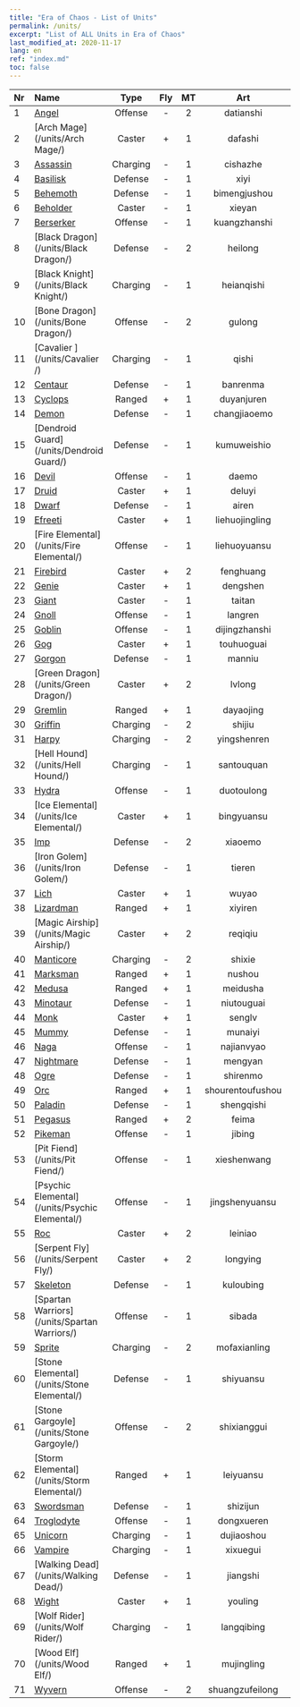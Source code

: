 ```yaml
---
title: "Era of Chaos - List of Units"
permalink: /units/
excerpt: "List of ALL Units in Era of Chaos"
last_modified_at: 2020-11-17
lang: en
ref: "index.md"
toc: false
---
```

  | Nr |      Name      |   Type   |   Fly |    MT     |      Art      |  class  |    s   |   label   |    HP     |
  |:---|:---------------|:--------:|:-----:|:---------:|:-------------:|:-------:|:------:|:---------:|:----------|
  | 1 | [Angel](/units/Angel/) | Offense | - | 2 | datianshi | 1 |   |  3(2) |  5431  |
  | 2 | [Arch Mage](/units/Arch Mage/) | Caster | + | 1 | dafashi | 5 |  1 |  2(6) |  1324  |
  | 3 | [Assassin](/units/Assassin/) | Charging | - | 1 | cishazhe | 3 |  1 |  3() |  2119  |
  | 4 | [Basilisk](/units/Basilisk/) | Defense | - | 1 | xiyi | 2 |  3 |  2() |  2859  |
  | 5 | [Behemoth](/units/Behemoth/) | Defense | - | 1 | bimengjushou | 2 |  4 |  3(5) |  10182  |
  | 6 | [Beholder](/units/Beholder/) | Caster | - | 1 | xieyan | 5 |  2 |  1(7) |  744  |
  | 7 | [Berserker](/units/Berserker/) | Offense | - | 1 | kuangzhanshi | 1 |  2 |  3(5) |  5317  |
  | 8 | [Black Dragon](/units/Black Dragon/) | Defense | - | 2 | heilong | 2 |  4 |  3(7) |  8712  |
  | 9 | [Black Knight](/units/Black Knight/) | Charging | - | 1 | heianqishi | 3 |  2 |  2(10) |  910  |
  | 10 | [Bone Dragon](/units/Bone Dragon/) | Offense | - | 2 | gulong | 1 |  4 |  3(1) |  5770  |
  | 11 | [Cavalier ](/units/Cavalier /) | Charging | - | 1 | qishi | 3 |  2 |  2(2) |  811  |
  | 12 | [Centaur](/units/Centaur/) | Defense | - | 1 | banrenma | 2 |  1 |  1(3) |  2691  |
  | 13 | [Cyclops](/units/Cyclops/) | Ranged | + | 1 | duyanjuren | 4 |  4 |  2(5) |  5091  |
  | 14 | [Demon](/units/Demon/) | Defense | - | 1 | changjiaoemo | 2 |  51 |  2() |  2489  |
  | 15 | [Dendroid Guard](/units/Dendroid Guard/) | Defense | - | 1 | kumuweishio | 2 |  4 |  2(3) |  10182  |
  | 16 | [Devil](/units/Devil/) | Offense | - | 1 | daemo | 1 |   |  3(4) |  5431  |
  | 17 | [Druid](/units/Druid/) | Caster | + | 1 | deluyi | 5 |  1 |  1(3) |  844  |
  | 18 | [Dwarf](/units/Dwarf/) | Defense | - | 1 | airen | 2 |  1 |  1(3) |  1324  |
  | 19 | [Efreeti](/units/Efreeti/) | Caster | + | 1 | liehuojingling | 5 |  51 |  2() |  1446  |
  | 20 | [Fire Elemental](/units/Fire Elemental/) | Offense | - | 1 | liehuoyuansu | 1 |  2 |  2(11) |  1682  |
  | 21 | [Firebird](/units/Firebird/) | Caster | + | 2 | fenghuang | 5 |  4 |  2(11) |  4525  |
  | 22 | [Genie](/units/Genie/) | Caster | + | 1 | dengshen | 5 |  2 |  2(6) |  662  |
  | 23 | [Giant](/units/Giant/) | Caster | - | 1 | taitan | 5 |  4 |  3(6) |  5431  |
  | 24 | [Gnoll](/units/Gnoll/) | Offense | - | 1 | langren | 1 |  1 |  1() |  761  |
  | 25 | [Goblin](/units/Goblin/) | Offense | - | 1 | dijingzhanshi | 1 |  1 |  1(5) |  761  |
  | 26 | [Gog](/units/Gog/) | Caster | + | 1 | touhuoguai | 5 |  51 |  1() |  629  |
  | 27 | [Gorgon](/units/Gorgon/) | Defense | - | 1 | manniu | 2 |  2 |  3() |  3094  |
  | 28 | [Green Dragon](/units/Green Dragon/) | Caster | + | 2 | lvlong | 5 |  4 |  3(3) |  4525  |
  | 29 | [Gremlin](/units/Gremlin/) | Ranged | + | 1 | dayaojing | 4 |  1 |  1(6) |  645  |
  | 30 | [Griffin](/units/Griffin/) | Charging | - | 2 | shijiu | 3 |  1 |  1(2) |  1850  |
  | 31 | [Harpy](/units/Harpy/) | Charging | - | 2 | yingshenren | 3 |  1 |  1(7) |  860  |
  | 32 | [Hell Hound](/units/Hell Hound/) | Charging | - | 1 | santouquan | 3 |  51 |  1() |  827  |
  | 33 | [Hydra](/units/Hydra/) | Offense | - | 1 | duotoulong | 1 |  4 |  3() |  5770  |
  | 34 | [Ice Elemental](/units/Ice Elemental/) | Caster | + | 1 | bingyuansu | 5 |  1 |  2(11) |  744  |
  | 35 | [Imp](/units/Imp/) | Defense | - | 2 | xiaoemo | 2 |  51 |  1() |  1224  |
  | 36 | [Iron Golem](/units/Iron Golem/) | Defense | - | 1 | tieren | 2 |  2 |  1(6) |  1850  |
  | 37 | [Lich](/units/Lich/) | Caster | + | 1 | wuyao | 5 |  1 |  2(1) |  1581  |
  | 38 | [Lizardman](/units/Lizardman/) | Ranged | + | 1 | xiyiren | 4 |  1 |  2() |  1144  |
  | 39 | [Magic Airship](/units/Magic Airship/) | Caster | + | 2 | reqiqiu | 5 |  1 |  2(3) |  1715  |
  | 40 | [Manticore](/units/Manticore/) | Charging | - | 2 | shixie | 3 |  2 |  2(7) |  1917  |
  | 41 | [Marksman](/units/Marksman/) | Ranged | + | 1 | nushou | 4 |  1 |  1(2) |  438  |
  | 42 | [Medusa](/units/Medusa/) | Ranged | + | 1 | meidusha | 4 |  2 |  2(7) |  1144  |
  | 43 | [Minotaur](/units/Minotaur/) | Defense | - | 1 | niutouguai | 2 |  2 |  2(7) |  2725  |
  | 44 | [Monk](/units/Monk/) | Caster | + | 1 | senglv | 5 |  1 |  2(2) |  662  |
  | 45 | [Mummy](/units/Mummy/) | Defense | - | 1 | munaiyi | 2 |  2 |  2(10) |  2691  |
  | 46 | [Naga](/units/Naga/) | Offense | - | 1 | najianvyao | 1 |  1 |  3(6) |  811  |
  | 47 | [Nightmare](/units/Nightmare/) | Defense | - | 1 | mengyan | 2 |  51 |  2(4) |  2691  |
  | 48 | [Ogre](/units/Ogre/) | Defense | - | 1 | shirenmo | 2 |  2 |  2() |  2523  |
  | 49 | [Orc](/units/Orc/) | Ranged | + | 1 | shourentoufushou | 4 |  1 |  2(5) |  662  |
  | 50 | [Paladin](/units/Paladin/) | Defense | - | 1 | shengqishi | 2 |  2 |  3(2) |  2589  |
  | 51 | [Pegasus](/units/Pegasus/) | Ranged | + | 2 | feima | 4 |  1 |  2(3) |  1144  |
  | 52 | [Pikeman](/units/Pikeman/) | Offense | - | 1 | jibing | 1 |  1 |  1(2) |  645  |
  | 53 | [Pit Fiend](/units/Pit Fiend/) | Offense | - | 1 | xieshenwang | 1 |  51 |  2() |  1850  |
  | 54 | [Psychic Elemental](/units/Psychic Elemental/) | Offense | - | 1 | jingshenyuansu | 1 |  2 |  3(11) |  1749  |
  | 55 | [Roc](/units/Roc/) | Caster | + | 2 | leiniao | 5 |  4 |  2(5) |  4978  |
  | 56 | [Serpent Fly](/units/Serpent Fly/) | Caster | + | 2 | longying | 5 |  1 |  2() |  1615  |
  | 57 | [Skeleton](/units/Skeleton/) | Defense | - | 1 | kuloubing | 2 |  1 |  1(1) |  1158  |
  | 58 | [Spartan Warriors](/units/Spartan Warriors/) | Offense | - | 1 | sibada | 1 |  1 |  3() |  2825  |
  | 59 | [Sprite](/units/Sprite/) | Charging | - | 2 | mofaxianling | 3 |  1 |  2(11) |  993  |
  | 60 | [Stone Elemental](/units/Stone Elemental/) | Defense | - | 1 | shiyuansu | 2 |  2 |  2(11) |  2825  |
  | 61 | [Stone Gargoyle](/units/Stone Gargoyle/) | Offense | - | 2 | shixianggui | 1 |  1 |  1(6) |  300  |
  | 62 | [Storm Elemental](/units/Storm Elemental/) | Ranged | + | 1 | leiyuansu | 4 |  1 |  2(11) |  662  |
  | 63 | [Swordsman](/units/Swordsman/) | Defense | - | 1 | shizijun | 2 |  1 |  2(2) |  1324  |
  | 64 | [Troglodyte](/units/Troglodyte/) | Offense | - | 1 | dongxueren | 1 |  1 |  1(7) |  744  |
  | 65 | [Unicorn](/units/Unicorn/) | Charging | - | 1 | dujiaoshou | 3 |  2 |  2(3) |  1850  |
  | 66 | [Vampire](/units/Vampire/) | Charging | - | 1 | xixuegui | 3 |  1 |  2(10) |  910  |
  | 67 | [Walking Dead](/units/Walking Dead/) | Defense | - | 1 | jiangshi | 2 |  1 |  1(10) |  2758  |
  | 68 | [Wight](/units/Wight/) | Caster | + | 1 | youling | 5 |  1 |  1(10) |  662  |
  | 69 | [Wolf Rider](/units/Wolf Rider/) | Charging | - | 1 | langqibing | 3 |  2 |  1(5) |  860  |
  | 70 | [Wood Elf](/units/Wood Elf/) | Ranged | + | 1 | mujingling | 4 |  1 |  1(3) |  438  |
  | 71 | [Wyvern](/units/Wyvern/) | Offense | - | 2 | shuangzufeilong | 1 |  2 |  2() |  5544  |
